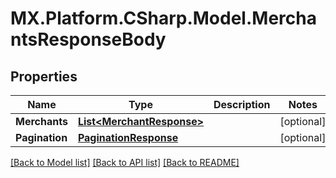 # MX.Platform.CSharp.Model.MerchantsResponseBody

## Properties

Name | Type | Description | Notes
------------ | ------------- | ------------- | -------------
**Merchants** | [**List&lt;MerchantResponse&gt;**](MerchantResponse.md) |  | [optional] 
**Pagination** | [**PaginationResponse**](PaginationResponse.md) |  | [optional] 

[[Back to Model list]](../README.md#documentation-for-models) [[Back to API list]](../README.md#documentation-for-api-endpoints) [[Back to README]](../README.md)

